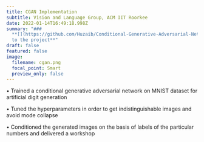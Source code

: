```yaml
---
title: CGAN Implementation
subtitle: Vision and Language Group, ACM IIT Roorkee
date: 2022-01-14T16:49:18.998Z
summary: "###
  **[](https://github.com/Huzaib/Conditional-Generative-Adversarial-Network)Link
  to the project**"
draft: false
featured: false
image:
  filename: cgan.png
  focal_point: Smart
  preview_only: false
---
```

• Trained a conditional generative adversarial network on MNIST dataset for artificial digit generation


• Tuned the hyperparameters in order to get indistinguishable images and avoid mode collapse


• Conditioned the generated images on the basis of labels of the particular numbers and delivered a workshop